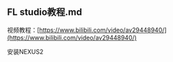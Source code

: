 ## FL studio教程.md

视频教程：[https://www.bilibili.com/video/av29448940/](https://www.bilibili.com/video/av29448940/)



安装NEXUS2
